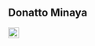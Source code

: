## Donatto Minaya
<a href="https://www.linkedin.com/in/devdonatto-minaya/" target="_blank"><img width=22px src="https://image.flaticon.com/icons/png/512/174/174857.png" /></a>
